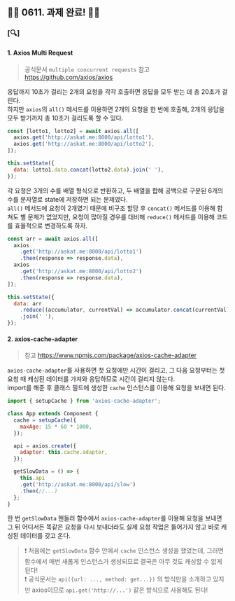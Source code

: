 ## 🥊🥊 0611. 과제 완료! 🥊🥊


### [🔍]
#### 1. Axios Multi Request
> 공식문서 `multiple concurrent requests` 참고 
> <https://github.com/axios/axios> 

응답까지 10초가 걸리는 2개의 요청을 각각 호출하면 응답을 모두 받는 데 총 20초가 걸린다.  
하지만 `axios`의 `all()` 메서드를 이용하면 2개의 요청을 한 번에 호출해, 2개의 응답을 모두 받기까지 총 10초가 걸리도록 할 수 있다.

```javascript
const [lotto1, lotto2] = await axios.all([
  axios.get('http://askat.me:8000/api/lotto1'),
  axios.get('http://askat.me:8000/api/lotto2'),
]);

this.setState({
  data: lotto1.data.concat(lotto2.data).join(' '),
});
```
각 요청은 3개의 수를 배열 형식으로 반환하고, 두 배열을 합해 공백으로 구분된 6개의 수를 문자열로 state에 저장하면 되는 문제였다.  
`all()` 메서드에 요청이 2개였기 때문에 비구조 할당 후 `concat()` 메서드를 이용해 합쳐도 별 문제가 없었지만, 요청이 많아질 경우를 대비해 `reduce()` 메서드를 이용해 코드를 효율적으로 변경하도록 하자. 

```javascript
const arr = await axios.all([
  axios
    .get('http://askat.me:8000/api/lotto1')
    .then(response => response.data),
  axios
    .get('http://askat.me:8000/api/lotto2')
    .then(response => response.data),
]);

this.setState({
  data: arr
    .reduce((accumulator, currentVal) => accumulator.concat(currentVal))
    .join(' '),
});
```

#### 2. axios-cache-adapter
> 참고 <https://www.npmjs.com/package/axios-cache-adapter>

`axios-cache-adapter`를 사용하면 첫 요청에만 시간이 걸리고, 그 다음 요청부터는 첫 요청 때 캐싱된 데이터를 가져와 응답하므로 시간이 걸리지 않는다.    
import를 해준 후 클래스 필드에 생성한 `cache` 인스턴스를 이용해 요청을 보내면 된다. 

```javascript
import { setupCache } from 'axios-cache-adapter';

class App extends Component {
  cache = setupCache({
    maxAge: 15 * 60 * 1000,
  });

  api = axios.create({
    adapter: this.cache.adapter,
  });

  getSlowData = () => {
    this.api
    .get('http://askat.me:8000/api/slow')
    .then(//...)
  };
}
```
한 번 `getSlowData` 핸들러 함수에서 `axios-cache-adapter`를 이용해 요청을 보내면 그 뒤 어디서든 똑같은 요청을 다시 보내더라도 실제 요청 작업은 들어가지 않고 바로 캐싱된 데이터를 갖고 온다. 

> ❗ 처음에는 `getSlowData` 함수 안에서 `cache` 인스턴스 생성을 했었는데, 그러면 함수에서 매번 새롭게 인스턴스가 생성되므로 결국은 아무 것도 캐싱할 수 없게 된다!    
❗ 공식문서는 `api({url: ..., method: get...})` 의 방식만을 소개하고 있지만 axios이므로 `api.get('http://...')` 같은 방식으로 사용해도 된다! 